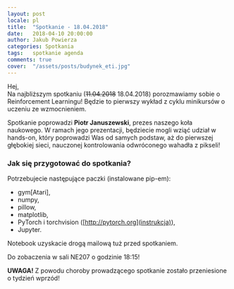 ```yaml
---
layout: post
locale: pl
title:  "Spotkanie - 18.04.2018"
date:   2018-04-10 20:00:00
author: Jakub Powierza
categories: Spotkania
tags:	spotkanie agenda
comments: true
cover:  "/assets/posts/budynek_eti.jpg"
---
```


Hej,  
Na najbliższym spotkaniu (~~11.04.2018~~ 18.04.2018) porozmawiamy sobie o Reinforcement Learningu! Będzie to
 pierwszy wykład z cyklu minikursów o uczeniu ze wzmocnieniem.

Spotkanie poprowadzi **Piotr Januszewski**, prezes naszego koła naukowego. W ramach jego prezentacji,
 będziecie mogli wziąć udział w hands-on, który poprowadzi Was od samych podstaw, aż do pierwszej
 głębokiej sieci, nauczonej kontrolowania odwróconego wahadła z pikseli!

### Jak się przygotować do spotkania?

Potrzebujecie następujące paczki (instalowane pip-em):
  - gym[Atari],
  - numpy,
  - pillow,
  - matplotlib,
  - PyTorch i torchvision ([http://pytorch.org](instrukcja)),
  - Jupyter.

Notebook uzyskacie drogą mailową tuż przed spotkaniem.

Do zobaczenia w sali NE207 o godzinie 18:15!

**UWAGA!** Z powodu choroby prowadzącego spotkanie zostało przeniesione o tydzień wprzód!


